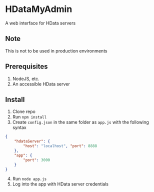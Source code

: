 # HDataMyAdmin
A web interface for HData servers

## Note
This is not to be used in production environments

## Prerequisites
1. NodeJS, etc.
2. An accessible HData server

## Install
1. Clone repo
2. Run `npm install`
3. Create `config.json` in the same folder as `app.js` with the following syntax

```json
{ 
    "hdataServer": {
        "host": "localhost", "port": 8888
    },
    "app": {
        "port": 3000
    }
}
```

4. Run `node app.js`
5. Log into the app with HData server credentials
